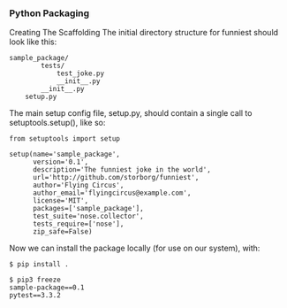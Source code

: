 ### Python Packaging
Creating The Scaffolding
The initial directory structure for funniest should look like this:

```
sample_package/
        tests/
            test_joke.py
            __init__.py
        __init__.py
    setup.py

```
The main setup config file, setup.py, should contain a single call to setuptools.setup(), like so:
```
from setuptools import setup

setup(name='sample_package',
      version='0.1',
      description='The funniest joke in the world',
      url='http://github.com/storborg/funniest',
      author='Flying Circus',
      author_email='flyingcircus@example.com',
      license='MIT',
      packages=['sample_package'],
      test_suite='nose.collector',
      tests_require=['nose'],
      zip_safe=False)

```

Now we can install the package locally (for use on our system), with:
```
$ pip install .
```

```
$ pip3 freeze
sample-package==0.1
pytest==3.3.2

```
